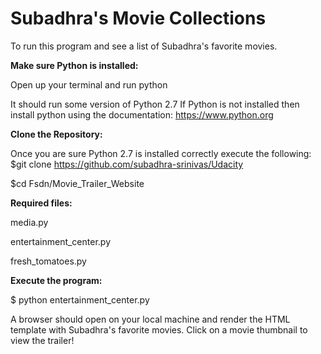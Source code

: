 # Subadhra's Movie Collections
 
To run this program and see a list of Subadhra's favorite movies.
 
**Make sure Python is installed:**

Open up your terminal and run python

It should run some version of Python 2.7
If Python is not installed then install python using the documentation: 
https://www.python.org

**Clone the Repository:**
 
Once you are sure Python 2.7 is installed correctly execute the following:
$git clone https://github.com/subadhra-srinivas/Udacity 

$cd Fsdn/Movie_Trailer_Website

**Required files:**
 
media.py

entertainment_center.py

fresh_tomatoes.py

 
**Execute the program:**
 
$ python entertainment_center.py

A browser should open on your local machine and render the HTML template 
with Subadhra's favorite movies. Click on a movie thumbnail to view the 
trailer!
